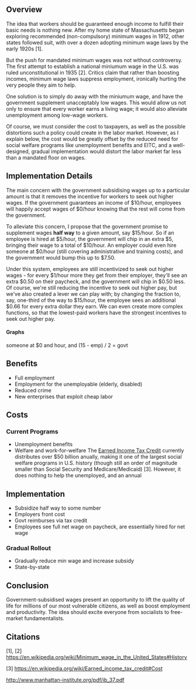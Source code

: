<script src="https://cdnjs.cloudflare.com/ajax/libs/d3/3.5.6/d3.min.js">
</script>
<script>
var margin = {top: 30, right: 20, bottom: 30, left: 50},
    width = 600 - margin.left - margin.right,
    height = 270 - margin.top - margin.bottom;
var x = d3.scale.linear().range([width, 0]);
var y = d3.scale.linear().range([height, 0]);
x.domain([0, 20]);
y.domain([0, 20]);
var xAxis = d3.svg.axis().scale(x)
    .orient("bottom").ticks(5);
var yAxis = d3.svg.axis().scale(y)
    .orient("left").ticks(5);
var baseWages = [];
for (i = 0; i <= 15; ++i) baseWages.push(i);
</script>


## Overview
The idea that workers should be guaranteed enough income to fulfill their basic needs
is nothing new. After my home state of Massachusetts began exploring recommended
(non-compulsory) minimum wages in 1912, other states followed suit, with over a dozen
adopting minimum wage laws by the early 1920s [1].

But the push for mandated minimum wages was not without controversy. The first attempt
to establish a national miniumum wage in the U.S. was ruled unconstitutional in 1935 [2].
Critics claim that rather than boosting incomes, minimum wage laws suppress employment,
ironically hurting the very people they aim to help.

One solution is to simply do away with the miniumum wage, and have the government
supplement unacceptably low wages. This would allow us not only to ensure that
every worker earns a living wage; it would also alleviate unemployment among low-wage
workers.

Of course, we must consider the cost to taxpayers, as well as the possible distortions
such a policy could create in the labor market. However, as I explain below, the cost
would be greatly offset by the reduced need for social welfare programs
like unemployment benefits and EITC, and a well-designed, gradual implementation
would distort the labor market far less than a mandated floor on wages.

## Implementation Details
The main concern with the government subsidising wages up to a particular amount is
that it removes the incentive for workers to seek out higher wages. If the government
guarantees an income of $10/hour, employees will happily accept wages of $0/hour
knowing that the rest will come from the government.

To alleviate this concern, I propose that the government promise to supplement wages
**half way** to a given amount, say $15/hour. So if an employee is hired at $5/hour,
the government will chip in an extra $5, bringing their wage to a total of $10/hour.
An employer could even hire someone at $0/hour (still covering administrative and
training costs), and the government would bump this up to $7.50.

Under this system, employees are still incentivized to seek out higher wages - for every
$1/hour more they get from their employer, they'll see an extra $0.50 on their paycheck,
and the government will chip in $0.50 less. Of course, we're still reducing the incentive
to seek out higher pay, but we've also created a lever we can play with; by changing the
fraction to, say, one-third of the way to $15/hour, the employee sees an additional $0.66 for
every extra dollar they earn. We can even create more complex functions, so that the
lowest-paid workers have the strongest incentives to seek out higher pay.

#### Graphs
<div id="Fifteen"></div>
<script>
var valueline = d3.svg.line()
  .x(function(d) { return x(d); })
  .y(function(d) { return y((15 - d)/2 + d); });
var svg = d3.select("#Fifteen")
  .append("svg")
      .attr("width", width + margin.left + margin.right)
      .attr("height", height + margin.top + margin.bottom)
  .append("g")
      .attr("transform", 
            "translate(" + margin.left + "," + margin.top + ")");

svg.append("path")
    .attr("class", "line")
    .attr("d", valueline(baseWages));
svg.append("g")
    .attr("class", "x axis")
    .attr("transform", "translate(0," + height + ")")
    .call(xAxis);
svg.append("g")
    .attr("class", "y axis")
    .call(yAxis);
</script>

someone at $0 and hour, and 
(15 - emp) / 2 = govt

## Benefits
* Full employment
* Employment for the unemployable (elderly, disabled)
* Reduced crime
* New enterprises that exploit cheap labor

## Costs

### Current Programs
* Unemployment benefits
* Welfare and work-for-welfare
The [Earned Income Tax Credit](https://en.wikipedia.org/wiki/Earned_income_tax_credit)
currently distributes over $50 billion anually, making it one of the largest
social welfare programs in U.S. history (though still an order of magnitude
smaller than Social Security and Medicare/Medicaid) [3]. However, it does nothing to
help the unemployed, and an annual 

## Implementation
* Subsidize half way to some number
* Employers front cost
* Govt reimburses via tax credit
* Employees see full net wage on paycheck, are essentially hired for net wage

### Gradual Rollout
* Gradually reduce min wage and increase subsidy
* State-by-state

## Conclusion
Government-subsidised wages present an opportunity to lift the quality of life
for millions of our most vulnerable citizens, as well as boost employment and
productivity. The idea should excite everyone from socialists to free-market
fundamentalists.

## Citations
[1], [2] https://en.wikipedia.org/wiki/Minimum_wage_in_the_United_States#History

[3] https://en.wikipedia.org/wiki/Earned_income_tax_credit#Cost

http://www.manhattan-institute.org/pdf/ib_37.pdf
